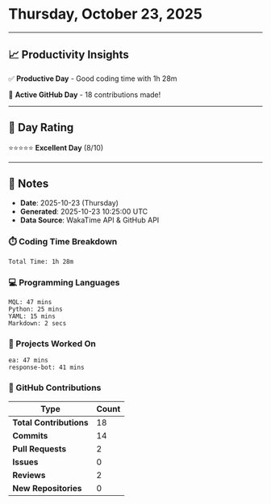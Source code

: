 # Thursday, October 23, 2025

---

## 📈 Productivity Insights

✅ **Productive Day** - Good coding time with 1h 28m

🚀 **Active GitHub Day** - 18 contributions made!

---

## 🎯 Day Rating

⭐⭐⭐⭐⭐ **Excellent Day** (8/10)

---

## 📝 Notes

- **Date**: 2025-10-23 (Thursday)
- **Generated**: 2025-10-23 10:25:00 UTC
- **Data Source**: WakaTime API & GitHub API


### ⏱️ Coding Time Breakdown

```
Total Time: 1h 28m
```

### 💻 Programming Languages

```
MQL: 47 mins
Python: 25 mins
YAML: 15 mins
Markdown: 2 secs
```

### 📂 Projects Worked On

```
ea: 47 mins
response-bot: 41 mins

```


### 🐙 GitHub Contributions

| Type | Count |
|------|-------|
| **Total Contributions** | 18 |
| **Commits** | 14 |
| **Pull Requests** | 2 |
| **Issues** | 0 |
| **Reviews** | 2 |
| **New Repositories** | 0 |

